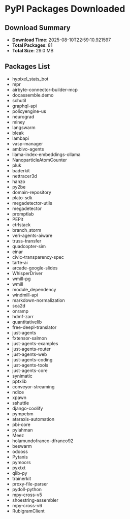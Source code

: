 # PyPI Packages Downloaded

## Download Summary
- **Download Time**: 2025-08-10T22:59:10.921597
- **Total Packages**: 81
- **Total Size**: 29.0 MB

## Packages List
- hypixel_stats_bot
- mpr
- airbyte-connector-builder-mcp
- docassemble.demo
- schutil
- graphql-api
- policyengine-us
- neurograd
- miney
- langswarm
- bleak
- lambapi
- vasp-manager
- ambivo-agents
- llama-index-embeddings-ollama
- NanoparticleAtomCounter
- pluk
- baderkit
- nettracer3d
- hanzo
- py2be
- domain-repository
- plato-sdk
- megadetector-utils
- megadetector
- promptlab
- PEPit
- ctrlstack
- branch_storm
- veri-agents-aiware
- truss-transfer
- quadcopter-sim
- einar
- civic-transparency-spec
- tarte-ai
- arcade-google-slides
- WhisperDriver
- wmill-pg
- wmill
- module_dependency
- windmill-api
- markdown-normalization
- sca2d
- onramp
- hdmf-zarr
- quantitativelib
- free-deepl-translator
- just-agents
- fxtensor-salmon
- just-agents-examples
- just-agents-router
- just-agents-web
- just-agents-coding
- just-agents-tools
- just-agents-core
- synimatic
- pptxlib
- conveyor-streaming
- ndice
- xpawn
- sshuttle
- django-coolify
- pympebm
- ataraxis-automation
- pbi-core
- pylahman
- Meez
- holamundofranco-dfranco92
- beswarm
- odooss
- Pytanis
- pymoors
- pyxtxt
- qlib-py
- trainerkit
- proxy-file-parser
- pydoll-python
- mpy-cross-v5
- shoestring-assembler
- mpy-cross-v6
- RubigramClient
